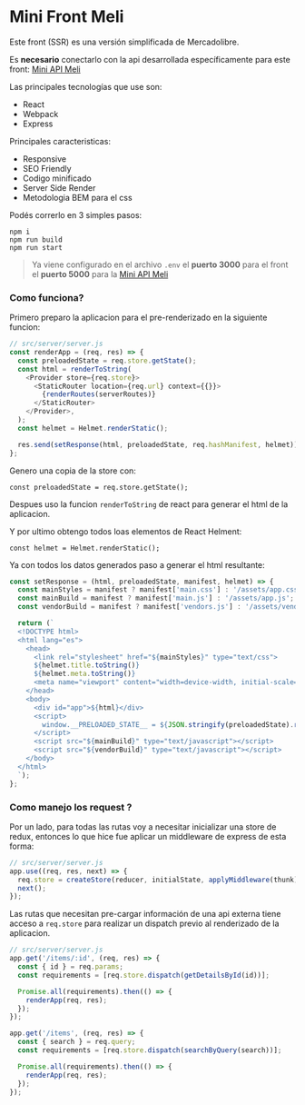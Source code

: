 # Mini Front Meli 

Este front (SSR) es una versión simplificada de Mercadolibre.

Es **necesario** conectarlo con la api desarrollada específicamente para este front:
[Mini API Meli](https://github.com/MetalHeroZ/mini-api-meli)

Las principales tecnologías que use son:
- React
- Webpack
- Express

Principales caracteristicas:
- Responsive
- SEO Friendly
- Codigo minificado
- Server Side Render
- Metodologia BEM para el css 

Podés correrlo en 3 simples pasos:
```
npm i
npm run build
npm run start
```

> Ya viene configurado en el archivo `.env` el **puerto 3000** para el front el **puerto 5000** para la [Mini API Meli](https://github.com/MetalHeroZ/mini-api-meli)

### Como funciona?
Primero preparo la aplicacion para el pre-renderizado en la siguiente funcion:
```js
// src/server/server.js
const renderApp = (req, res) => {
  const preloadedState = req.store.getState();
  const html = renderToString(
    <Provider store={req.store}>
      <StaticRouter location={req.url} context={{}}>
        {renderRoutes(serverRoutes)}
      </StaticRouter>
    </Provider>,
  );
  const helmet = Helmet.renderStatic();

  res.send(setResponse(html, preloadedState, req.hashManifest, helmet));
};
```
Genero una copia de la store con:
```
const preloadedState = req.store.getState();
```
Despues uso la funcion `renderToString` de react para generar el html de la aplicacion.

Y por ultimo obtengo todos loas elementos de React Helment:
```
const helmet = Helmet.renderStatic();
```
Ya con todos los datos generados paso a generar el html resultante:
```js
const setResponse = (html, preloadedState, manifest, helmet) => {
  const mainStyles = manifest ? manifest['main.css'] : '/assets/app.css';
  const mainBuild = manifest ? manifest['main.js'] : '/assets/app.js';
  const vendorBuild = manifest ? manifest['vendors.js'] : '/assets/vendor.js';

  return (`
  <!DOCTYPE html>
  <html lang="es">
    <head>
      <link rel="stylesheet" href="${mainStyles}" type="text/css">
      ${helmet.title.toString()}
      ${helmet.meta.toString()}
      <meta name="viewport" content="width=device-width, initial-scale=1">
    </head>
    <body>
      <div id="app">${html}</div>
      <script>
        window.__PRELOADED_STATE__ = ${JSON.stringify(preloadedState).replace(/</g, '\\u003c')}
      </script>
      <script src="${mainBuild}" type="text/javascript"></script>
      <script src="${vendorBuild}" type="text/javascript"></script>
    </body>
  </html>
  `);
};
```
### Como manejo los request ?
Por un lado, para todas las rutas voy a necesitar inicializar una store de redux, entonces lo que hice fue aplicar un middleware de express de esta forma:
```js
// src/server/server.js
app.use((req, res, next) => {
  req.store = createStore(reducer, initialState, applyMiddleware(thunk));
  next();
});
```

Las rutas que necesitan pre-cargar información de una api externa tiene acceso a `req.store` para realizar un dispatch previo al renderizado de la aplicacion.
```js
// src/server/server.js
app.get('/items/:id', (req, res) => {
  const { id } = req.params;
  const requirements = [req.store.dispatch(getDetailsById(id))];

  Promise.all(requirements).then(() => {
    renderApp(req, res);
  });
});

app.get('/items', (req, res) => {
  const { search } = req.query;
  const requirements = [req.store.dispatch(searchByQuery(search))];

  Promise.all(requirements).then(() => {
    renderApp(req, res);
  });
});
```